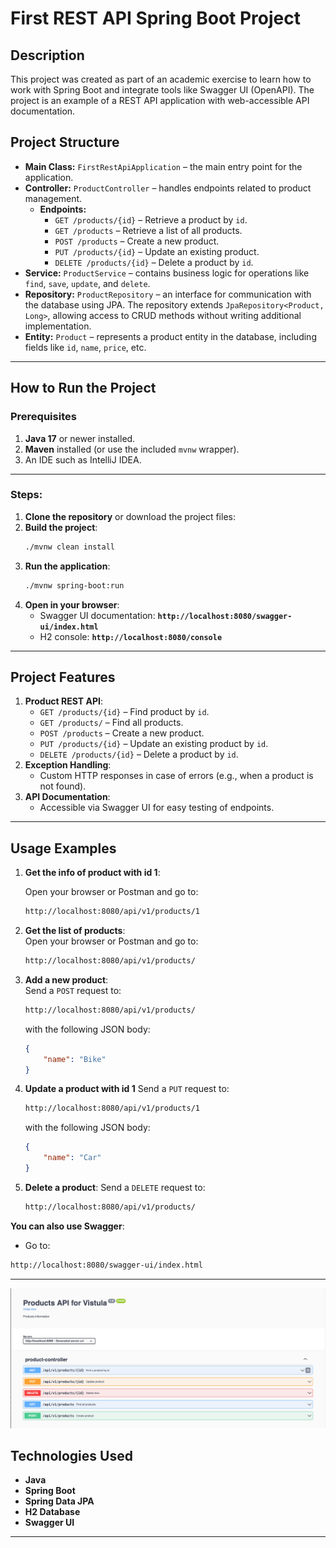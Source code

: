 # First REST API Spring Boot Project

## **Description**
This project was created as part of an academic exercise to learn how to work with Spring Boot and integrate tools like Swagger UI (OpenAPI). The project is an example of a REST API application with web-accessible API documentation.

## **Project Structure**
- **Main Class:** `FirstRestApiApplication` – the main entry point for the application.
- **Controller:** `ProductController` – handles endpoints related to product management.
   - **Endpoints:**
      - `GET /products/{id}` – Retrieve a product by `id`.
      - `GET /products` – Retrieve a list of all products.
      - `POST /products` – Create a new product.
      - `PUT /products/{id}` – Update an existing product.
      - `DELETE /products/{id}` – Delete a product by `id`.
- **Service:** `ProductService` – contains business logic for operations like `find`, `save`, `update`, and `delete`.
- **Repository:** `ProductRepository` – an interface for communication with the database using JPA. The repository extends `JpaRepository<Product, Long>`, allowing access to CRUD methods without writing additional implementation.
- **Entity:** `Product` – represents a product entity in the database, including fields like `id`, `name`, `price`, etc.

---

## **How to Run the Project**

### **Prerequisites**
1. **Java 17** or newer installed.
2. **Maven** installed (or use the included `mvnw` wrapper).
3. An IDE such as IntelliJ IDEA.

---

### **Steps:**
1. **Clone the repository** or download the project files:
2. **Build the project**:
   ```bash
   ./mvnw clean install
   ```
3. **Run the application**:
   ```bash
   ./mvnw spring-boot:run
   ```
4. **Open in your browser**:
    - Swagger UI documentation: **`http://localhost:8080/swagger-ui/index.html`**
    - H2 console: **`http://localhost:8080/console`**

---

## **Project Features**
1. **Product REST API**:
    - `GET /products/{id}` – Find product by `id`.
    - `GET /products/` – Find all products.
    - `POST /products` – Create a new product.
    - `PUT /products/{id}` – Update an existing product by `id`.
    - `DELETE /products/{id}` – Delete a product by `id`.
2. **Exception Handling**:
    - Custom HTTP responses in case of errors (e.g., when a product is not found).
3. **API Documentation**:
    - Accessible via Swagger UI for easy testing of endpoints.

---

## **Usage Examples**

1. **Get the info of product with id 1**:

   Open your browser or Postman and go to:
   ```bash
   http://localhost:8080/api/v1/products/1
   ```
2. **Get the list of products**:  
   Open your browser or Postman and go to:
   ```bash
   http://localhost:8080/api/v1/products/
   ```
3. **Add a new product**:  
   Send a `POST` request to:
   ```bash
   http://localhost:8080/api/v1/products/
   ```
   with the following JSON body:
   ```json
   {
       "name": "Bike"
   }
   ```
4. **Update a product with id 1**
   Send a `PUT` request to:
   ```bash
   http://localhost:8080/api/v1/products/1
   ```
   with the following JSON body:
   ```json
   {
       "name": "Car"
   }
   ```

5. **Delete a product**:
   Send a `DELETE` request to:
   ```bash
   http://localhost:8080/api/v1/products/
   ```


**You can also use Swagger**:
- Go to:
```bash 
http://localhost:8080/swagger-ui/index.html
```
---
![img_1.png](img_1.png)
## **Technologies Used**
- **Java**
- **Spring Boot**
- **Spring Data JPA**
- **H2 Database**
- **Swagger UI**
---

